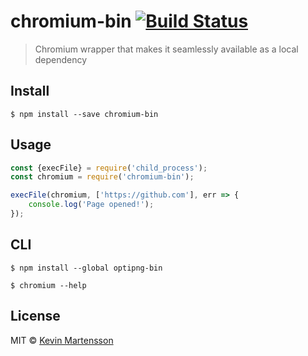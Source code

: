 # chromium-bin [![Build Status](https://travis-ci.org/kevva/chromium-bin.svg?branch=master)](https://travis-ci.org/kevva/chromium-bin)

> Chromium wrapper that makes it seamlessly available as a local dependency


## Install

```
$ npm install --save chromium-bin
```


## Usage

```js
const {execFile} = require('child_process');
const chromium = require('chromium-bin');

execFile(chromium, ['https://github.com'], err => {
	console.log('Page opened!');
});
```


## CLI

```
$ npm install --global optipng-bin
```

```
$ chromium --help
```


## License

MIT © [Kevin Martensson](http://github.com/kevva)
